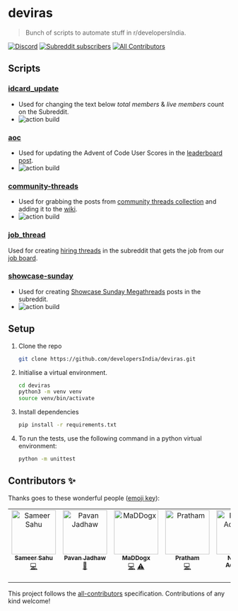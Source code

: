 # deviras

> Bunch of scripts to automate stuff in r/developersIndia.


[![Discord](https://img.shields.io/discord/669880381649977354?color=%237289da&label=Discord&logo=Discord)](https://discordapp.com/invite/MKXMSNC)
[![Subreddit subscribers](https://img.shields.io/badge/dynamic/json?url=https%3A%2F%2Fdevelopersindia.github.io%2Fmetrics%2Fdata%2F&query=%24.totalMembers&suffix=%20members&style=flat&logo=reddit&label=r%2FdevelopersIndia&color=orange&link=https%3A%2F%2Fwww.reddit.com%2Fr%2FdevelopersIndia
)](https://www.reddit.com/r/developersIndia/)
[![All Contributors](https://img.shields.io/badge/all_contributors-3-orange.svg)](#contributors-)

## Scripts

### [idcard_update](https://github.com/developersIndia/deviras/blob/main/idcard_update/main.py)
 
- Used for changing the text below _total members_ & _live members_ count on the Subreddit.
- ![action build](https://github.com/developersIndia/deviras/actions/workflows/titles-updater.yml/badge.svg)

### [aoc](https://github.com/developersIndia/deviras/blob/main/aoc/main.py)

- Used for updating the Advent of Code User Scores in the [leaderboard post](https://www.reddit.com/r/developersIndia/comments/1889ar3/advent_of_code_rdevelopersindia_leaderboard_year/).
- ![action build](https://github.com/developersIndia/deviras/actions/workflows/aoc.yml/badge.svg)

### [community-threads](https://github.com/developersIndia/deviras/blob/main/community-threads/main.py)

- Used for grabbing the posts from [community threads collection](https://www.reddit.com/r/developersIndia/collection/958aef35-f9cb-414d-ab33-08bc639e47de/) and adding it to the [wiki](https://www.reddit.com/r/developersIndia/wiki/community-threads/).
- ![action build](https://github.com/developersIndia/deviras/actions/workflows/collection-thread-updater.yml/badge.svg)

### [job_thread](https://github.com/developersIndia/deviras/blob/main/job_thread/main.py)

Used for creating [hiring threads](https://www.reddit.com/r/developersIndia/?f=flair_name%3A%22Hiring%22) in the subreddit that gets the job from our [job board](https://developersindia.in/job-board/).

### [showcase-sunday](https://github.com/developersIndia/deviras/blob/main/showcase-sunday/main.py)

- Used for creating [Showcase Sunday Megathreads](https://www.reddit.com/r/developersIndia/search/?q=flair%3A%20Showcase%20Sunday&restrict_sr=1) posts in the subreddit.
- ![action build](https://github.com/developersIndia/deviras/actions/workflows/showcase-sunday.yml/badge.svg)

## Setup

1. Clone the repo

   ```bash
   git clone https://github.com/developersIndia/deviras.git
   ```
2. Initialise a virtual environment.

   ```bash
   cd deviras
   python3 -m venv venv
   source venv/bin/activate
   ```
3. Install dependencies

   ```bash
   pip install -r requirements.txt
   ```
4. To run the tests, use the following command in a python virtual environment:

   ```bash
   python -m unittest
   ```


## Contributors ✨

Thanks goes to these wonderful people ([emoji key](https://allcontributors.org/docs/en/emoji-key)):

<!-- ALL-CONTRIBUTORS-LIST:START - Do not remove or modify this section -->
<!-- prettier-ignore-start -->
<!-- markdownlint-disable -->
<table>
  <tbody>
    <tr>
      <td align="center" valign="top" width="14.28%"><a href="https://github.com/SameerSahu007"><img src="https://avatars.githubusercontent.com/u/29480670?v=4?s=100" width="100px;" alt="Sameer Sahu"/><br /><sub><b>Sameer Sahu</b></sub></a><br /><a href="https://github.com/developersIndia/deviras/commits?author=SameerSahu007" title="Code">💻</a></td>
      <td align="center" valign="top" width="14.28%"><a href="http://pavanjadhaw.me"><img src="https://avatars.githubusercontent.com/u/26551780?v=4?s=100" width="100px;" alt="Pavan Jadhaw"/><br /><sub><b>Pavan Jadhaw</b></sub></a><br /><a href="#ideas-pavanjadhaw" title="Ideas, Planning, & Feedback">🤔</a></td>
      <td align="center" valign="top" width="14.28%"><a href="https://animesh-ghosh.github.io/"><img src="https://avatars.githubusercontent.com/u/34956994?v=4?s=100" width="100px;" alt="MaDDogx"/><br /><sub><b>MaDDogx</b></sub></a><br /><a href="https://github.com/developersIndia/deviras/commits?author=Animesh-Ghosh" title="Code">💻</a> <a href="https://github.com/developersIndia/deviras/commits?author=Animesh-Ghosh" title="Tests">⚠️</a></td>
      <td align="center" valign="top" width="14.28%"><a href="https://pratham.cc"><img src="https://avatars.githubusercontent.com/u/67585967?v=4?s=100" width="100px;" alt="Pratham"/><br /><sub><b>Pratham</b></sub></a><br /><a href="https://github.com/developersIndia/deviras/commits?author=git-bruh" title="Code">💻</a></td>
      <td align="center" valign="top" width="14.28%"><a href="https://nisarga.me/"><img src="https://avatars.githubusercontent.com/u/45588772?v=4?s=100" width="100px;" alt="Nisarga Adhikary"/><br /><sub><b>Nisarga Adhikary</b></sub></a><br /><a href="https://github.com/developersIndia/deviras/commits?author=ni5arga" title="Code">💻</a></td>
    </tr>
  </tbody>
</table>

<!-- markdownlint-restore -->
<!-- prettier-ignore-end -->

<!-- ALL-CONTRIBUTORS-LIST:END -->

This project follows the [all-contributors](https://github.com/all-contributors/all-contributors) specification. Contributions of any kind welcome!

